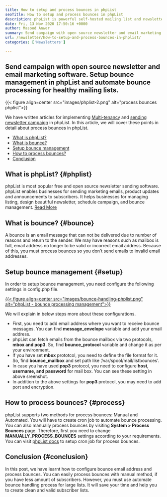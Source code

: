 ```yaml
---
title: How to setup and process bounces in phpList
seoTitle: How to setup and process bounces in phpList
description: phpList is powerful self-hosted mailing list and newsletter manager. It helps businesses to send newsletter campaigns and process bounces easily.
date: Fri, 13 Nov 2020 17:50:16 +0000
author: Masood Anwer
summary: Send campaign with open source newsletter and email marketing software. Setup bounce management in phpList and automate bounce processing for healthy mailing lists.
url: /newsletter/how-to-setup-and-process-bounces-in-phplist/
categories: ['Newsletters']

---
```

## Send campaign with open source newsletter and email marketing software. Setup bounce management in phpList and automate bounce processing for healthy mailing lists.

{{< figure align=center src="images/phplist-2.png" alt="process bounces phplist">}}  

We have written articles for implementing [Multi-tenancy][1] and [sending newsletter campaign][2] in phpList. In this article, we will cover these points in detail about process bounces in phpList.

  * [What is phpList?][3]
  * [What is bounce?][4]
  * [Setup bounce management][5]
  * [How to process bounces?][6]
  * [Conclusion][7]

## What is phpList? {#phplist}

phpList is most popular free and open source newsletter sending software. phpList enables businesses for sending marketing emails, product updates and announcements to subscribers. It helps businesses for managing listing, design beautiful newsletter, schedule campaign, and bounce management. [Read More][8]

## What is bounce? {#bounce}

A bounce is an email message that can not be delivered due to number of reasons and return to the sender. We may have reasons such as mailbox is full, email address no longer to be valid or incorrect email address. Because of this, you must process bounces so you don’t send emails to invalid email addresses.

## Setup bounce management {#setup}

In order to setup bounce management, you need configure the following settings in config.php file.

[{{< figure align=center src="images/bounce-handling-phplist.png" alt="phpList - bounce processing management">}}][8] 

We will explain in below steps more about these configurations.

  * First, you need to add email address where you want to receive bounce messages. You can find **message_envelope** variable and add your email address.
  * phpList can fetch emails from the bounce mailbox via two protocols, **mbox and pop3**. So, find **bounce_protocol** variable and change it as per your environment.
  * If you have set **mbox** prototcol, you need to define the file format for it. So, find **bounce_mailbox** and set path like ‘/var/spool/mail/listbounces’.
  * In case you have used **pop3** protocol, you need to configure **host, username, and password** for mail box. You can see these setting in above sreenshot.
  * In addition to the above settings for **pop3** protocol, you may need to add port and encryption. 

## How to process bounces? {#process}

phpList supports two methods for process bounces: Manual and Automated. You will have to create cron job to automate bounce processing. You can also manually process bounces by visiting **System > Process Bounces** page. Therefore, first you need to change **MANUALLY\_PROCESS\_BOUNCES** settings according to your requirements. You can visit [phpList docs][9] to setup cron job for process bounces.

## Conclusion {#conclusion}

In this post, we have learnt how to configure bounce email address and process bounces. You can easily process bounces with manual method, if you have less amount of subscribers. However, you must use automate bounce handling process for large lists. It will save your time and help you to create clean and valid subscriber lists.

 [1]: https://blog.containerize.com/2020/10/24/how-to-implement-multi-tenancy-in-phplist/
 [2]: https://blog.containerize.com/2020/10/29/how-to-create-and-send-newsletter-using-phplist/
 [3]: #phplist
 [4]: #bounce
 [5]: #setup
 [6]: #process
 [7]: #conclusion
 [8]: https://products.containerize.com/newsletter/phplist
 [9]: https://www.phplist.org/manual/books/phplist-manual/page/setting-up-your-cron